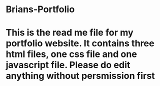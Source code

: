 # Brians-Portfolio
# This is the read me file for my portfolio website. It contains three html files, one css file and one javascript file. Please do edit anything without persmission first